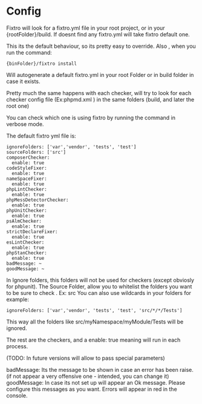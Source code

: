 # Config

Fixtro will look for a fixtro.yml file in your root project,
or in your {rootFolder}/build. If doesnt find any fixtro.yml
will take fixtro default one.

This its the default behaviour, so its pretty easy to override.
Also , when you run the command:

    {binFolder}/fixtro install
    
Will autogenerate a default fixtro.yml in your root Folder or in build folder in case it exists.

Pretty much the same happens with each checker, will try to look for each checker config file 
(Ex:phpmd.xml ) in the same folders (build, and later the root one)

You can check which one is using fixtro by running the command in verbose mode.

The default fixtro yml file is:

    ignoreFolders: ['var','vendor', 'tests', 'test']
    sourceFolders: ['src']
    composerChecker:
      enable: true
    codeStyleFixer:
      enable: true
    nameSpaceFixer:
      enable: true
    phpLintChecker:
      enable: true
    phpMessDetectorChecker:
      enable: true
    phpUnitChecker:
      enable: true
    psAlmChecker:
      enable: true
    strictDeclareFixer:
      enable: true
    esLintChecker:
      enable: true
    phpStanChecker:
      enable: true
    badMessage: ~
    goodMessage: ~
    
In Ignore folders, this folders will not be used for checkers (except obviosly for phpunit).
The Source Folder, allow you to whitelist the folders you want to be sure to check . Ex: src
You can also use wildcards in your folders for example:
    
    ignoreFolders: ['var','vendor', 'tests', 'test', 'src/*/*/Tests']
 
This way all the folders like src/myNamespace/myModule/Tests will be ignored.

The rest are the checkers, and a enable: true meaning will run in each process.



(TODO: In future versions will allow to pass special parameters)

badMessage: Its the message to be shown in case an error has been raise. (if not appear a very offensive one - intended,
you can change it)
goodMessage: In case its not set up will appear an Ok message.
Please configure this messages as you want. Errors will appear in red in the console.
     
    